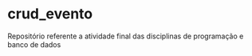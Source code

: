 # crud_evento
Repositório referente a atividade final das disciplinas de programação e banco de dados
